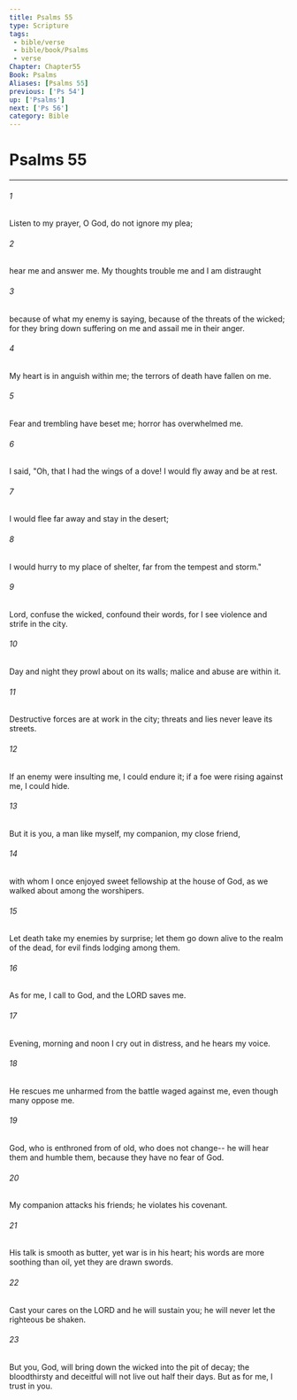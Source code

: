```yaml
---
title: Psalms 55
type: Scripture
tags:
 - bible/verse
 - bible/book/Psalms
 - verse
Chapter: Chapter55
Book: Psalms
Aliases: [Psalms 55]
previous: ['Ps 54']
up: ['Psalms']
next: ['Ps 56']
category: Bible
---
```

# Psalms 55

***


###### 1 
Listen to my prayer, O God, do not ignore my plea; 

###### 2 
hear me and answer me. My thoughts trouble me and I am distraught 

###### 3 
because of what my enemy is saying, because of the threats of the wicked; for they bring down suffering on me and assail me in their anger. 

###### 4 
My heart is in anguish within me; the terrors of death have fallen on me. 

###### 5 
Fear and trembling have beset me; horror has overwhelmed me. 

###### 6 
I said, "Oh, that I had the wings of a dove! I would fly away and be at rest. 

###### 7 
I would flee far away and stay in the desert; 

###### 8 
I would hurry to my place of shelter, far from the tempest and storm." 

###### 9 
Lord, confuse the wicked, confound their words, for I see violence and strife in the city. 

###### 10 
Day and night they prowl about on its walls; malice and abuse are within it. 

###### 11 
Destructive forces are at work in the city; threats and lies never leave its streets. 

###### 12 
If an enemy were insulting me, I could endure it; if a foe were rising against me, I could hide. 

###### 13 
But it is you, a man like myself, my companion, my close friend, 

###### 14 
with whom I once enjoyed sweet fellowship at the house of God, as we walked about among the worshipers. 

###### 15 
Let death take my enemies by surprise; let them go down alive to the realm of the dead, for evil finds lodging among them. 

###### 16 
As for me, I call to God, and the LORD saves me. 

###### 17 
Evening, morning and noon I cry out in distress, and he hears my voice. 

###### 18 
He rescues me unharmed from the battle waged against me, even though many oppose me. 

###### 19 
God, who is enthroned from of old, who does not change-- he will hear them and humble them, because they have no fear of God. 

###### 20 
My companion attacks his friends; he violates his covenant. 

###### 21 
His talk is smooth as butter, yet war is in his heart; his words are more soothing than oil, yet they are drawn swords. 

###### 22 
Cast your cares on the LORD and he will sustain you; he will never let the righteous be shaken. 

###### 23 
But you, God, will bring down the wicked into the pit of decay; the bloodthirsty and deceitful will not live out half their days. But as for me, I trust in you. 
